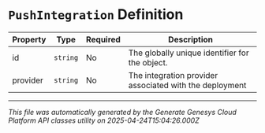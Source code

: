 # `PushIntegration` Definition

| Property | Type | Required | Description |
|----------|------|----------|-------------|
| id | `string` | No | The globally unique identifier for the object. |
| provider | `string` | No | The integration provider associated with the deployment |

---

*This file was automatically generated by the Generate Genesys Cloud Platform API classes utility on 2025-04-24T15:04:26.000Z*